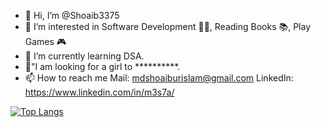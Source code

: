 - 👋 Hi, I’m @Shoaib3375
- 👀 I’m interested in Software Development 👨‍💻, Reading Books 📚, Play Games 🎮
- 🌱 I’m currently learning DSA.
- 💞️"I am looking for a girl to **********.
- 📫 How to reach me Mail: mdshoaiburislam@gmail.com LinkedIn: https://www.linkedin.com/in/m3s7a/<br/>

[![Top Langs](https://github-readme-stats.vercel.app/api/top-langs/?username=shoaib3375&layout=compact)](https://github.com/shoaib3375/github-readme-stats)

<!---
Shoaib3375/Shoaib3375 is a ✨ special ✨ repository because its `README.md` (this file) appears on your GitHub profile.
You can click the Preview link to take a look at your changes.
--->
